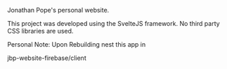Jonathan Pope's personal website.

This project was developed using the SvelteJS framework.
No third party CSS libraries are used.

Personal Note: Upon Rebuilding nest this app in 

jbp-website-firebase/client
